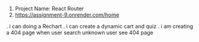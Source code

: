 

1. Project Name: React Router
2. https://assignment-9.onrender.com/home

. i can doing a Rechart
. i can create a dynamic cart and quiz
. i am creating a 404 page when user search unknown user see 404 page
